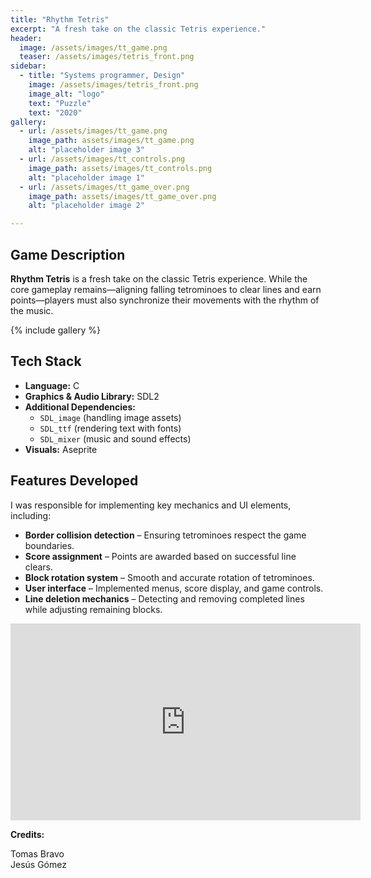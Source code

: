 ```yaml
---
title: "Rhythm Tetris"
excerpt: "A fresh take on the classic Tetris experience."
header:
  image: /assets/images/tt_game.png
  teaser: /assets/images/tetris_front.png
sidebar:
  - title: "Systems programmer, Design"
    image: /assets/images/tetris_front.png
    image_alt: "logo"
    text: "Puzzle"
    text: "2020"
gallery:
  - url: /assets/images/tt_game.png
    image_path: assets/images/tt_game.png
    alt: "placeholder image 3"
  - url: /assets/images/tt_controls.png
    image_path: assets/images/tt_controls.png
    alt: "placeholder image 1"
  - url: /assets/images/tt_game_over.png
    image_path: assets/images/tt_game_over.png
    alt: "placeholder image 2"

---
```


## Game Description
**Rhythm Tetris** is a fresh take on the classic Tetris experience. While the core gameplay remains—aligning falling tetrominoes to clear lines and earn points—players must also synchronize their movements with the rhythm of the music. 

{% include gallery %}

## Tech Stack
- **Language:** C
- **Graphics & Audio Library:** SDL2
- **Additional Dependencies:**
  - `SDL_image` (handling image assets)
  - `SDL_ttf` (rendering text with fonts)
  - `SDL_mixer` (music and sound effects)
- **Visuals:** Aseprite

## Features Developed
I was responsible for implementing key mechanics and UI elements, including:
- **Border collision detection** – Ensuring tetrominoes respect the game boundaries.
- **Score assignment** – Points are awarded based on successful line clears.
- **Block rotation system** – Smooth and accurate rotation of tetrominoes.
- **User interface** – Implemented menus, score display, and game controls.
- **Line deletion mechanics** – Detecting and removing completed lines while adjusting remaining blocks.


<iframe src="https://www.youtube.com/embed/MU9sobaVx6I" width="560" height="315" frameborder="0" allow="autoplay;"> </iframe>

**Credits:**

Tomas Bravo \
Jesús Gómez 